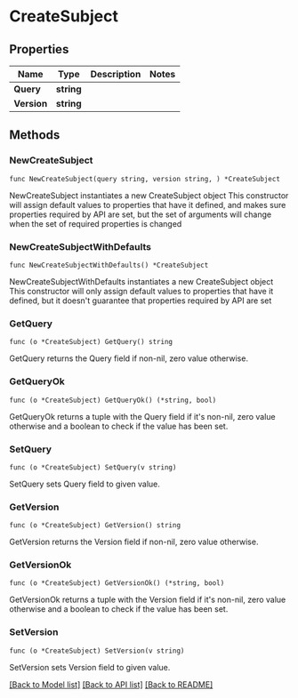 # CreateSubject

## Properties

Name | Type | Description | Notes
------------ | ------------- | ------------- | -------------
**Query** | **string** |  | 
**Version** | **string** |  | 

## Methods

### NewCreateSubject

`func NewCreateSubject(query string, version string, ) *CreateSubject`

NewCreateSubject instantiates a new CreateSubject object
This constructor will assign default values to properties that have it defined,
and makes sure properties required by API are set, but the set of arguments
will change when the set of required properties is changed

### NewCreateSubjectWithDefaults

`func NewCreateSubjectWithDefaults() *CreateSubject`

NewCreateSubjectWithDefaults instantiates a new CreateSubject object
This constructor will only assign default values to properties that have it defined,
but it doesn't guarantee that properties required by API are set

### GetQuery

`func (o *CreateSubject) GetQuery() string`

GetQuery returns the Query field if non-nil, zero value otherwise.

### GetQueryOk

`func (o *CreateSubject) GetQueryOk() (*string, bool)`

GetQueryOk returns a tuple with the Query field if it's non-nil, zero value otherwise
and a boolean to check if the value has been set.

### SetQuery

`func (o *CreateSubject) SetQuery(v string)`

SetQuery sets Query field to given value.


### GetVersion

`func (o *CreateSubject) GetVersion() string`

GetVersion returns the Version field if non-nil, zero value otherwise.

### GetVersionOk

`func (o *CreateSubject) GetVersionOk() (*string, bool)`

GetVersionOk returns a tuple with the Version field if it's non-nil, zero value otherwise
and a boolean to check if the value has been set.

### SetVersion

`func (o *CreateSubject) SetVersion(v string)`

SetVersion sets Version field to given value.



[[Back to Model list]](../README.md#documentation-for-models) [[Back to API list]](../README.md#documentation-for-api-endpoints) [[Back to README]](../README.md)


